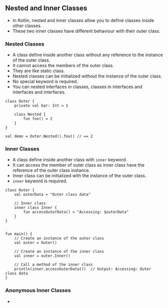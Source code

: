 ## Nested and Inner Classes
- In Kotlin, nested and inner classes allow you to define classes inside other classes.
- These two inner classes have different behaviour with their outer class.

### Nested Classes
- A class define inside another class without any reference to the instance of the outer class.
- It cannot access the members of the outer class.
- They are like static class.
- Nested classes can be initialized without the instance of the outer class.
- No special keyword is required.
- You can nested interfaces in classes, classes in interfaces and interfaces and interfaces.
```
class Outer { 
	private val bar: Int = 1 
	
	class Nested {
		fun foo() = 2 
	} 
} 

val demo = Outer.Nested().foo() // == 2
```

### Inner Classes
- A class define inside another class with `inner` keyword.
- It can access the member of outer class as inner class have the reference of the outer class instance.
- Inner class can be initialized with the instance of the outer class.
- `inner` keyword is required.
```
class Outer {
    val outerData = "Outer class data"

    // Inner class
    inner class Inner {
        fun accessOuterData() = "Accessing: $outerData"
    }
}


fun main() {
    // Create an instance of the outer class
    val outer = Outer()

    // Create an instance of the inner class
    val inner = outer.Inner()

    // Call a method of the inner class
    println(inner.accessOuterData())  // Output: Accessing: Outer class data
}
```

### Anonymous Inner Classes
- 